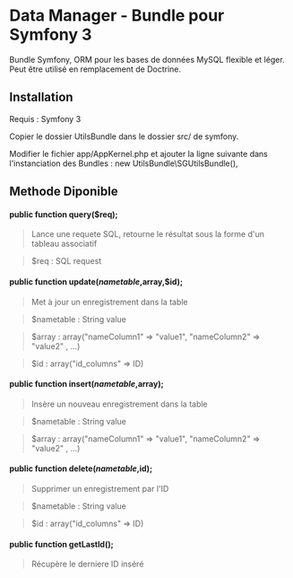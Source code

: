 # Data Manager - Bundle pour Symfony 3
Bundle Symfony, ORM pour les bases de données MySQL flexible et léger. Peut être utilisé en remplacement de Doctrine.
## Installation
Requis : Symfony 3 

Copier le dossier UtilsBundle dans le dossier src/ de symfony.

Modifier le fichier app/AppKernel.php et ajouter la ligne suivante dans l'instanciation des Bundles : new UtilsBundle\SGUtilsBundle(),

## Methode Diponible

#### public function query($req);
>Lance une requete SQL, retourne le résultat sous la forme d'un tableau associatif

>$req : SQL request

#### public function update($nametable,$array,$id);
>Met à jour un enregistrement dans la table

>$nametable : String value

>$array : array("nameColumn1" => "value1", "nameColumn2" => "value2" , ...)

>$id : array("id_columns" => ID)

#### public function insert($nametable,$array);
>Insère un nouveau enregistrement dans la table

>$nametable : String value

>$array : array("nameColumn1" => "value1", "nameColumn2" => "value2" , ...)

#### public function delete($nametable,$id);
>Supprimer un enregistrement par l'ID

>$nametable : String value

>$id : array("id_columns" => ID)

#### public function getLastId();
>Récupère le derniere ID inséré

